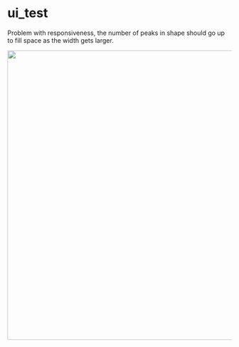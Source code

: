 # ui_test
Problem with responsiveness, the number of peaks in shape should
go up to fill space as the width gets larger.

<img src = "asset/readme/bandicam-2022-11-20-20-09-44-243.gif" width="750" height="650" />